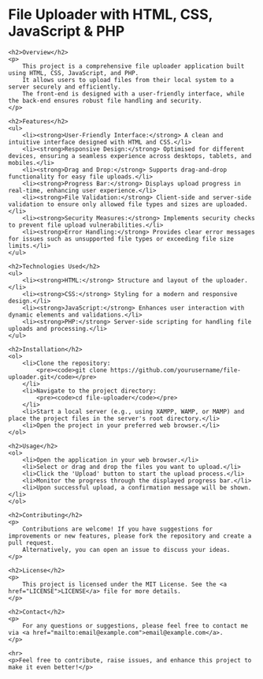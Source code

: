 <!DOCTYPE html>
<html lang="en">
<head>
    <meta charset="UTF-8">
    <meta name="viewport" content="width=device-width, initial-scale=1.0">
    <title>File Uploader with HTML, CSS, JavaScript & PHP</title>
</head>
<body>
    <h1>File Uploader with HTML, CSS, JavaScript & PHP</h1>

    <h2>Overview</h2>
    <p>
        This project is a comprehensive file uploader application built using HTML, CSS, JavaScript, and PHP.
        It allows users to upload files from their local system to a server securely and efficiently.
        The front-end is designed with a user-friendly interface, while the back-end ensures robust file handling and security.
    </p>

    <h2>Features</h2>
    <ul>
        <li><strong>User-Friendly Interface:</strong> A clean and intuitive interface designed with HTML and CSS.</li>
        <li><strong>Responsive Design:</strong> Optimised for different devices, ensuring a seamless experience across desktops, tablets, and mobiles.</li>
        <li><strong>Drag and Drop:</strong> Supports drag-and-drop functionality for easy file uploads.</li>
        <li><strong>Progress Bar:</strong> Displays upload progress in real-time, enhancing user experience.</li>
        <li><strong>File Validation:</strong> Client-side and server-side validation to ensure only allowed file types and sizes are uploaded.</li>
        <li><strong>Security Measures:</strong> Implements security checks to prevent file upload vulnerabilities.</li>
        <li><strong>Error Handling:</strong> Provides clear error messages for issues such as unsupported file types or exceeding file size limits.</li>
    </ul>

    <h2>Technologies Used</h2>
    <ul>
        <li><strong>HTML:</strong> Structure and layout of the uploader.</li>
        <li><strong>CSS:</strong> Styling for a modern and responsive design.</li>
        <li><strong>JavaScript:</strong> Enhances user interaction with dynamic elements and validations.</li>
        <li><strong>PHP:</strong> Server-side scripting for handling file uploads and processing.</li>
    </ul>

    <h2>Installation</h2>
    <ol>
        <li>Clone the repository:
            <pre><code>git clone https://github.com/yourusername/file-uploader.git</code></pre>
        </li>
        <li>Navigate to the project directory:
            <pre><code>cd file-uploader</code></pre>
        </li>
        <li>Start a local server (e.g., using XAMPP, WAMP, or MAMP) and place the project files in the server's root directory.</li>
        <li>Open the project in your preferred web browser.</li>
    </ol>

    <h2>Usage</h2>
    <ol>
        <li>Open the application in your web browser.</li>
        <li>Select or drag and drop the files you want to upload.</li>
        <li>Click the 'Upload' button to start the upload process.</li>
        <li>Monitor the progress through the displayed progress bar.</li>
        <li>Upon successful upload, a confirmation message will be shown.</li>
    </ol>

    <h2>Contributing</h2>
    <p>
        Contributions are welcome! If you have suggestions for improvements or new features, please fork the repository and create a pull request.
        Alternatively, you can open an issue to discuss your ideas.
    </p>

    <h2>License</h2>
    <p>
        This project is licensed under the MIT License. See the <a href="LICENSE">LICENSE</a> file for more details.
    </p>

    <h2>Contact</h2>
    <p>
        For any questions or suggestions, please feel free to contact me via <a href="mailto:email@example.com">email@example.com</a>.
    </p>

    <hr>
    <p>Feel free to contribute, raise issues, and enhance this project to make it even better!</p>
</body>
</html>
